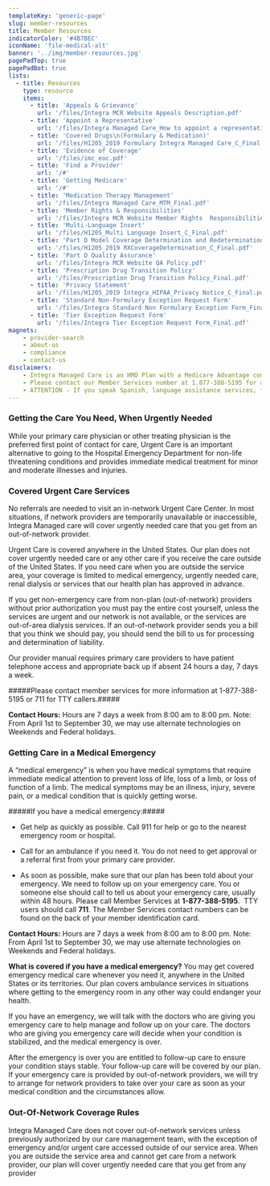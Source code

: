 ```yaml
---
templateKey: 'generic-page'
slug: member-resources
title: Member Resources
indicatorColor: '#4B7BEC'
iconName: 'file-medical-alt'
banner: '../img/member-resources.jpg'
pagePadTop: true
pagePadBot: true
lists:
  - title: Resources
    type: resource
    items: 
      - title: 'Appeals & Grievance'
        url: '/files/Integra MCR Website Appeals Description.pdf'
      - title: 'Appoint a Representative'
        url: '/files/Integra Managed Care_How to appoint a representative_Final.pdf'
      - title: 'Covered Drugs\n(Formulary & Medication)'
        url: '/files/H1205_2019 Formulary Integra Managed Care_C_Final.pdf'
      - title: 'Evidence of Coverage'
        url: '/files/imc_eoc.pdf'
      - title: 'Find a Provider'
        url: '/#'
      - title: 'Getting Medicare'
        url: '/#'
      - title: 'Medication Therapy Management'
        url: '/files/Integra Managed Care_MTM_Final.pdf'
      - title: 'Member Rights & Responsibilities'
        url: '/files/Integra MCR Website Member Rights  Responsibilities.pdf'
      - title: 'Multi-Language Insert'
        url: '/files/H1205_Multi Language Insert_C_Final.pdf'
      - title: 'Part D Model Coverage Determination and Redetermination Request Form'
        url: '/files/H1205_2019 RXCoverageDetermination_C_Final.pdf'
      - title: 'Part D Quality Assurance'
        url: '/files/Integra MCR Website QA Policy.pdf'
      - title: 'Prescription Drug Transition Policy'
        url: '/files/Prescription Drug Transition Policy_Final.pdf'
      - title: 'Privacy Statement'
        url: '/files/H1205_2019 Integra_HIPAA_Privacy Notice_C_Final.pdf'
      - title: 'Standard Non-Formulary Exception Request Form'
        url: '/files/Integra Standard Non Formulary Exception Form_Final.pdf'
      - title: 'Tier Exception Request Form'
        url: '/files/Integra Tier Exception Request Form_Final.pdf'
magnets:
    - provider-search
    - about-us
    - compliance
    - contact-us
disclaimers:
    - Integra Managed Care is an HMO Plan with a Medicare Advantage contract and a contract with the New York State Medicaid program. Enrollment in Integra Managed Care depends on contract renewal. This information is not a complete description of benefits. Limitations, copayments, and restrictions may apply. Benefits, premiums and/or co-payments/co-insurance may change on January 1 of each year. You must continue to pay your Medicare Part B premium. Certain plans are available to anyone who has both Medicaid from New York State and Medicare. Integra Managed Care complies with applicable Federal civil rights laws and does not discriminate on the basis of race, color, national origin, age, disability, or sex.
    - Please contact our Member Services number at 1.877-388-5195 for additional information (TTY users should call 711). Hours are Sunday through Saturday 8am to 8pm. NOTE - Between April 1 and September 30 Member Services hours for Saturday and Sunday will be operated by alternate technology.
    - ATTENTION - If you speak Spanish, language assistance services, free of charge, are available to you. Call 1-877-388-5195 (TTY 711). ATENCIÓN - si habla español, tiene a su disposición servicios gratuitos de asistencia lingüística. Llame al 1- 877-388-5195 (TTY 711). Assistance services for other languages are also available free of charge at the number above. All plan materials and information are available upon request in a different language or alternate formats such as braille, large print and audio.
---
```

### Getting the Care You Need, When Urgently Needed
While your primary care physician or other treating physician is the preferred first point of contact for care, Urgent Care is an important alternative to going to the Hospital Emergency Department for non-life threatening conditions and provides immediate medical treatment for minor and moderate illnesses and injuries.

### Covered Urgent Care Services
No referrals are needed to visit an in-network Urgent Care Center. In most situations, if network providers are temporarily unavailable or inaccessible, Integra Managed care will cover urgently needed care that you get from an out-of-network provider.

Urgent Care is covered anywhere in the United States. Our plan does not cover urgently needed care or any other care if you receive the care outside of the United States. If you need care when you are outside the service area, your coverage is limited to medical emergency, urgently needed care, renal dialysis or services that our health plan has approved in advance.

If you get non-emergency care from non-plan (out-of-network) providers without prior authorization you must pay the entire cost yourself, unless the services are urgent and our network is not available, or the services are out-of-area dialysis services. If an out-of-network provider sends you a bill that you think we should pay, you should send the bill to us for processing and determination of liability.

Our provider manual requires primary care providers to have patient telephone access and appropriate back up if absent 24 hours a day, 7 days a week.

#####Please contact member services for more information at 1-877-388-5195 or 711 for TTY callers.#####

**Contact Hours:** Hours are 7 days a week from 8:00 am to 8:00 pm. Note: From April 1st to September 30, we may use alternate technologies on Weekends and Federal holidays.

### Getting Care in a Medical Emergency
A “medical emergency” is when you have medical symptoms that require immediate medical attention to prevent loss of life, loss of a limb, or loss of function of a limb. The medical symptoms may be an illness, injury, severe pain, or a medical condition that is quickly getting worse.

#####If you have a medical emergency:#####

* Get help as quickly as possible. Call 911 for help or go to the nearest emergency room or hospital.

* Call for an ambulance if you need it. You do not need to get approval or a referral first from your primary care provider.

* As soon as possible, make sure that our plan has been told about your emergency. We need to follow up on your emergency care. You or someone else should call to tell us about your emergency care, usually within 48 hours. Please call Member Services at **1-877-388-5195**.  TTY users should call **711**. The Member Services contact numbers can be found on the back of your member identification card.

**Contact Hours:** Hours are 7 days a week from 8:00 am to 8:00 pm. Note: From April 1st  to September 30, we may use alternate technologies on Weekends and Federal holidays.

**What is covered if you have a medical emergency?**
You may get covered emergency medical care whenever you need it, anywhere in the United States or its territories. Our plan covers ambulance services in situations where getting to the emergency room in any other way could endanger your health.

If you have an emergency, we will talk with the doctors who are giving you emergency care to help manage and follow up on your care. The doctors who are giving you emergency care will decide when your condition is stabilized, and the medical emergency is over.

After the emergency is over you are entitled to follow-up care to ensure your condition stays stable. Your follow-up care will be covered by our plan. If your emergency care is provided by out-of-network providers, we will try to arrange for network providers to take over your care as soon as your medical condition and the circumstances allow.

### Out-Of-Network Coverage Rules
Integra Managed Care does not cover out-of-network services unless previously authorized by our care management team, with the exception of emergency and/or urgent care accessed outside of our service area. When you are outside the service area and cannot get care from a network provider, our plan will cover urgently needed care that you get from any provider